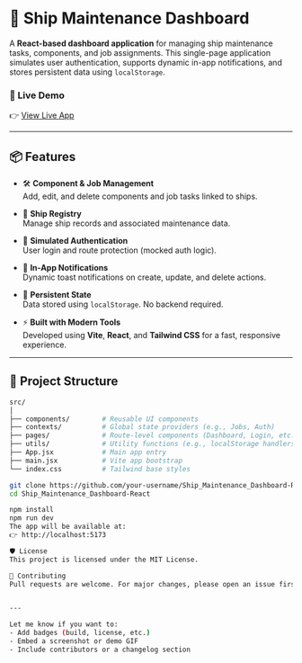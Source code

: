 # 🚢 Ship Maintenance Dashboard

A **React-based dashboard application** for managing ship maintenance tasks, components, and job assignments. This single-page application simulates user authentication, supports dynamic in-app notifications, and stores persistent data using `localStorage`.

### 🔗 Live Demo
👉 [View Live App](https://ship-maintenance-dashboard-seven.vercel.app)

---

## 📦 Features

- 🛠 **Component & Job Management**  
  Add, edit, and delete components and job tasks linked to ships.

- 🧭 **Ship Registry**  
  Manage ship records and associated maintenance data.

- 🔐 **Simulated Authentication**  
  User login and route protection (mocked auth logic).

- 🧠 **In-App Notifications**  
  Dynamic toast notifications on create, update, and delete actions.

- 💾 **Persistent State**  
  Data stored using `localStorage`. No backend required.

- ⚡ **Built with Modern Tools**  
  Developed using **Vite**, **React**, and **Tailwind CSS** for a fast, responsive experience.

---

## 📁 Project Structure

```bash
src/
│
├── components/        # Reusable UI components
├── contexts/          # Global state providers (e.g., Jobs, Auth)
├── pages/             # Route-level components (Dashboard, Login, etc.)
├── utils/             # Utility functions (e.g., localStorage handlers)
├── App.jsx            # Main app entry
├── main.jsx           # Vite app bootstrap
└── index.css          # Tailwind base styles

git clone https://github.com/your-username/Ship_Maintenance_Dashboard-React.git
cd Ship_Maintenance_Dashboard-React

npm install
npm run dev
The app will be available at:
👉 http://localhost:5173

🛡️ License
This project is licensed under the MIT License.

🙌 Contributing
Pull requests are welcome. For major changes, please open an issue first to discuss what you would like to change.


---

Let me know if you want to:
- Add badges (build, license, etc.)
- Embed a screenshot or demo GIF
- Include contributors or a changelog section

